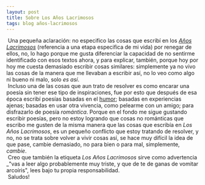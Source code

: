 ```yaml
---
layout: post
title: Sobre Los Años Lacrimosos
tags: blog años-lacrimosos
---
```

&nbsp;Una pequeña aclaración: no especifico las cosas que escribí en los [_Años Lacrimosos_](https://calevin.github.io/tag/a%C3%B1os-lacrimosos/) (referencia a una etapa especifica de mi vida) por renegar de ellos, no, lo hago porque me gusta diferenciar la capacidad de no sentirme identificado con esos textos ahora, y para explicar, también, porque hoy por hoy me cuesta demasiado escribir cosas similares: simplemente ya no vivo las cosas de la manera que me llevaban a escribir así, no lo veo como algo ni bueno ni malo, solo _es así_.<br/>&nbsp;Incluso una de las cosas que aun trato de resolver es como encarar una poesía sin tener ese tipo de inspiraciones, fue por esto que después de esa época escribí poesías basadas en el [humor](https://calevin.github.io/Poesia-Gracias/); basadas en experiencias ajenas; basadas en usar otra vivencia, como pelearme con un amigo; para disfrazarlo de poesía _romántica_. Porque en el fondo me sigue gustando escribir poesías, pero no estoy logrando que cosas no románticas que escribo me gusten de la misma manera que las cosas que escribía en _Los Años Lacrimosos_, es un pequeño conflicto que estoy tratando de resolver, y  no, no se trata sobre volver a vivir cosas así, se hace muy difícil la idea de que pase, cambie demasiado, no para bien o para mal, simplemente, _cambie_.<br/>&nbsp;Creo que también la etiqueta _Los Años Lacrimosos_ sirve como advertencia _"vas a leer algo probablemente muy triste, y que de te de ganas de vomitar arcoíris", lees bajo tu propia responsabilidad.<br/>&nbsp;Saludos!
